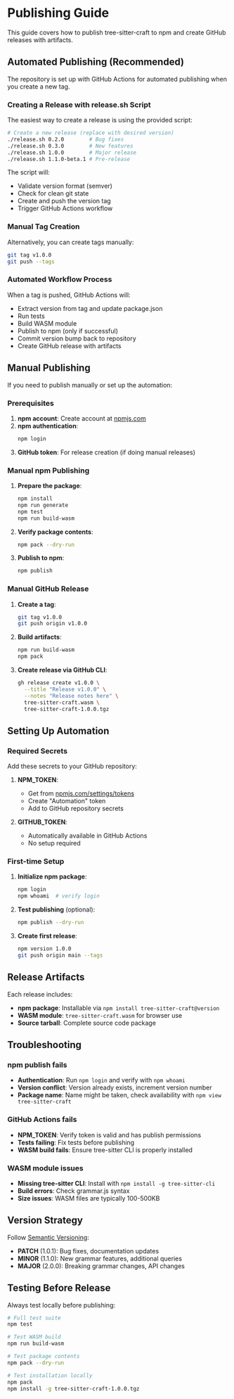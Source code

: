 # Publishing Guide

This guide covers how to publish tree-sitter-craft to npm and create GitHub releases with artifacts.

## Automated Publishing (Recommended)

The repository is set up with GitHub Actions for automated publishing when you create a new tag.

### Creating a Release with release.sh Script

The easiest way to create a release is using the provided script:

```bash
# Create a new release (replace with desired version)
./release.sh 0.2.0        # Bug fixes
./release.sh 0.3.0        # New features  
./release.sh 1.0.0        # Major release
./release.sh 1.1.0-beta.1 # Pre-release
```

The script will:
- Validate version format (semver)
- Check for clean git state
- Create and push the version tag
- Trigger GitHub Actions workflow

### Manual Tag Creation

Alternatively, you can create tags manually:

```bash
git tag v1.0.0
git push --tags
```

### Automated Workflow Process

When a tag is pushed, GitHub Actions will:
- Extract version from tag and update package.json
- Run tests
- Build WASM module
- Publish to npm (only if successful)
- Commit version bump back to repository
- Create GitHub release with artifacts

## Manual Publishing

If you need to publish manually or set up the automation:

### Prerequisites

1. **npm account**: Create account at [npmjs.com](https://www.npmjs.com)
2. **npm authentication**: 
   ```bash
   npm login
   ```
3. **GitHub token**: For release creation (if doing manual releases)

### Manual npm Publishing

1. **Prepare the package**:
   ```bash
   npm install
   npm run generate
   npm test
   npm run build-wasm
   ```

2. **Verify package contents**:
   ```bash
   npm pack --dry-run
   ```

3. **Publish to npm**:
   ```bash
   npm publish
   ```

### Manual GitHub Release

1. **Create a tag**:
   ```bash
   git tag v1.0.0
   git push origin v1.0.0
   ```

2. **Build artifacts**:
   ```bash
   npm run build-wasm
   npm pack
   ```

3. **Create release via GitHub CLI**:
   ```bash
   gh release create v1.0.0 \
     --title "Release v1.0.0" \
     --notes "Release notes here" \
     tree-sitter-craft.wasm \
     tree-sitter-craft-1.0.0.tgz
   ```

## Setting Up Automation

### Required Secrets

Add these secrets to your GitHub repository:

1. **NPM_TOKEN**: 
   - Get from [npmjs.com/settings/tokens](https://www.npmjs.com/settings/tokens)
   - Create "Automation" token
   - Add to GitHub repository secrets

2. **GITHUB_TOKEN**: 
   - Automatically available in GitHub Actions
   - No setup required

### First-time Setup

1. **Initialize npm package**:
   ```bash
   npm login
   npm whoami  # verify login
   ```

2. **Test publishing** (optional):
   ```bash
   npm publish --dry-run
   ```

3. **Create first release**:
   ```bash
   npm version 1.0.0
   git push origin main --tags
   ```

## Release Artifacts

Each release includes:

- **npm package**: Installable via `npm install tree-sitter-craft@version`
- **WASM module**: `tree-sitter-craft.wasm` for browser use
- **Source tarball**: Complete source code package

## Troubleshooting

### npm publish fails

- **Authentication**: Run `npm login` and verify with `npm whoami`
- **Version conflict**: Version already exists, increment version number
- **Package name**: Name might be taken, check availability with `npm view tree-sitter-craft`

### GitHub Actions fails

- **NPM_TOKEN**: Verify token is valid and has publish permissions
- **Tests failing**: Fix tests before publishing
- **WASM build fails**: Ensure tree-sitter CLI is properly installed

### WASM module issues

- **Missing tree-sitter CLI**: Install with `npm install -g tree-sitter-cli`
- **Build errors**: Check grammar.js syntax
- **Size issues**: WASM files are typically 100-500KB

## Version Strategy

Follow [Semantic Versioning](https://semver.org/):

- **PATCH** (1.0.1): Bug fixes, documentation updates
- **MINOR** (1.1.0): New grammar features, additional queries
- **MAJOR** (2.0.0): Breaking grammar changes, API changes

## Testing Before Release

Always test locally before publishing:

```bash
# Full test suite
npm test

# Test WASM build
npm run build-wasm

# Test package contents
npm pack --dry-run

# Test installation locally
npm pack
npm install -g tree-sitter-craft-1.0.0.tgz
```